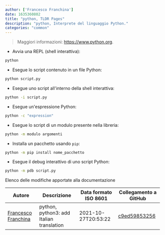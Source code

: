 ```yaml
---
author: ['Francesco Franchina']
date: 1635360802
title: "python, TLDR Pages"
description: "python, Interprete del linguaggio Python."
categories: "common"
---
```

> Maggiori informazioni: <https://www.python.org>.

- Avvia una REPL (shell interattiva):

```bash
python
```

- Esegue lo script contenuto in un file Python:

```bash
python script.py
```

- Esegue uno script all'interno della shell interattiva:

```bash
python -i script.py
```

- Esegue un'espressione Python:

```bash
python -c "expression"
```

- Esegue lo script di un modulo presente nella libreria:

```bash
python -m modulo argomenti
```

- Installa un pacchetto usando `pip`:

```bash
python -m pip install nome_pacchetto
```

- Esegue il debug interattivo di uno script Python:

```bash
python -m pdb script.py
```
Elenco delle modifiche apportate alla documentazione


Autore | Descrizione | Data formato ISO 8601 | Collegamento a GitHub
------|-----|-----|-----
[Francesco Franchina](mailto:cescus92@gmail.com) | python, python3: add Italian translation | 2021-10-27T20:53:22 | [c9ed59853256](https://github.com/tldr-pages/tldr/commit/c9ed598532560cf66325d14667317a85d592da2a)

